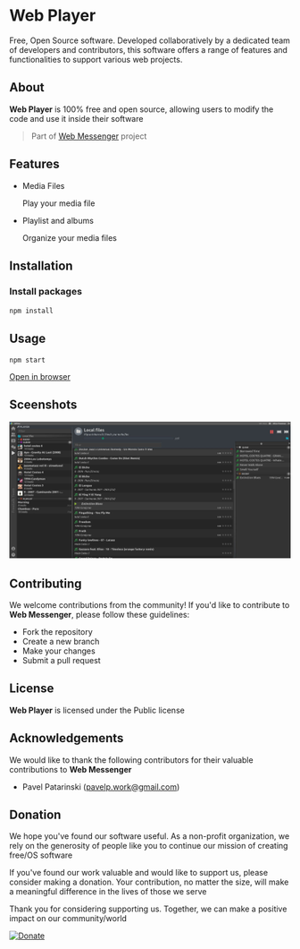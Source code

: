 # Web Player

Free, Open Source software. Developed collaboratively by a dedicated team of developers and contributors, this software offers a range of features and functionalities to support various web projects.

## About

**Web Player** is 100% free and open source, allowing users to modify the code and use it inside their software

> Part of [Web Messenger](https://github.com/freetalk-team/sipme) project

## Features

- Media Files

  Play your media file

- Playlist and albums

  Organize your media files

## Installation

### Install packages

```
npm install
```

## Usage

```
npm start
```

[Open in browser](http://127.0.0.1:3010)

## Sceenshots

![details](/public/ui/screenshot/player.jpg)

## Contributing

We welcome contributions from the community! If you'd like to contribute to **Web Messenger**, please follow these guidelines:
- Fork the repository
- Create a new branch
- Make your changes
- Submit a pull request

## License

**Web Player** is licensed under the Public license

## Acknowledgements

We would like to thank the following contributors for their valuable contributions to **Web Messenger**

- Pavel Patarinski (pavelp.work@gmail.com)

## Donation

We hope you've found our software useful. As a non-profit organization, we rely on the generosity of people like you to continue our mission of creating free/OS software

If you've found our work valuable and would like to support us, please consider making a donation. Your contribution, no matter the size, will make a meaningful difference in the lives of those we serve

Thank you for considering supporting us. Together, we can make a positive impact on our community/world

[![Donate](https://img.shields.io/badge/Donate-PayPal-green.svg)](https://www.paypal.com/cgi-bin/webscr?cmd=_s-xclick&hosted_button_id=XUSKMVK55P35G)
